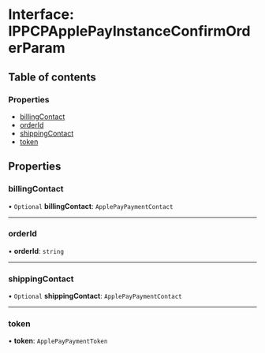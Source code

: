 # Interface: IPPCPApplePayInstanceConfirmOrderParam

## Table of contents

### Properties

- [billingContact](IPPCPApplePayInstanceConfirmOrderParam.md#billingcontact)
- [orderId](IPPCPApplePayInstanceConfirmOrderParam.md#orderid)
- [shippingContact](IPPCPApplePayInstanceConfirmOrderParam.md#shippingcontact)
- [token](IPPCPApplePayInstanceConfirmOrderParam.md#token)

## Properties

### billingContact

• `Optional` **billingContact**: `ApplePayPaymentContact`

___

### orderId

• **orderId**: `string`

___

### shippingContact

• `Optional` **shippingContact**: `ApplePayPaymentContact`

___

### token

• **token**: `ApplePayPaymentToken`
